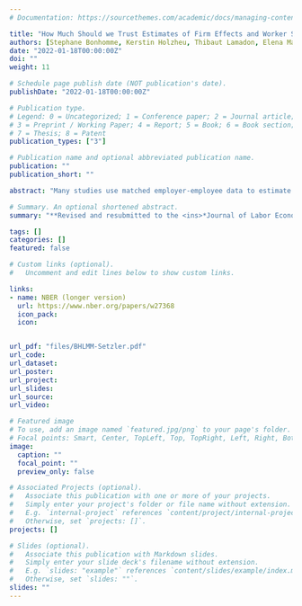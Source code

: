 ```yaml
---
# Documentation: https://sourcethemes.com/academic/docs/managing-content/

title: "How Much Should we Trust Estimates of Firm Effects and Worker Sorting?"
authors: [Stephane Bonhomme, Kerstin Holzheu, Thibaut Lamadon, Elena Manresa, Magne Mogstad, admin]
date: "2022-01-18T00:00:00Z"
doi: ""
weight: 11

# Schedule page publish date (NOT publication's date).
publishDate: "2022-01-18T00:00:00Z"

# Publication type.
# Legend: 0 = Uncategorized; 1 = Conference paper; 2 = Journal article;
# 3 = Preprint / Working Paper; 4 = Report; 5 = Book; 6 = Book section;
# 7 = Thesis; 8 = Patent
publication_types: ["3"]

# Publication name and optional abbreviated publication name.
publication: ""
publication_short: ""

abstract: "Many studies use matched employer-employee data to estimate a statistical model of earnings determination where log-earnings are expressed as the sum of worker effects, firm effects, covariates, and idiosyncratic error terms. Estimates based on this model have produced two influential yet controversial conclusions. First, firm effects typically explain around 20% of the variance of log-earnings, pointing to the importance of firm-specific wage-setting for earnings inequality. Second, the correlation between firm and worker effects is often small and sometimes negative, indicating little if any sorting of high-wage workers to high-paying firms. The objective of this paper is to assess the sensitivity of these conclusions to the biases that arise because of limited mobility of workers across firms. We use employer-employee data from the U.S. and several European countries while taking advantage of both fixed-effects and random-effects methods for bias correction. We find that limited mobility bias is severe and that bias correction is important. Once one corrects for limited mobility bias, firm effects matter less for earnings inequality and worker sorting becomes always positive and typically strong."

# Summary. An optional shortened abstract.
summary: "**Revised and resubmitted to the <ins>*Journal of Labor Economics*</ins> in January 2022**"

tags: []
categories: []
featured: false

# Custom links (optional).
#   Uncomment and edit lines below to show custom links.

links:
- name: NBER (longer version)
  url: https://www.nber.org/papers/w27368
  icon_pack:
  icon:


url_pdf: "files/BHLMM-Setzler.pdf"
url_code:
url_dataset:
url_poster:
url_project:
url_slides:
url_source:
url_video:

# Featured image
# To use, add an image named `featured.jpg/png` to your page's folder. 
# Focal points: Smart, Center, TopLeft, Top, TopRight, Left, Right, BottomLeft, Bottom, BottomRight.
image:
  caption: ""
  focal_point: ""
  preview_only: false

# Associated Projects (optional).
#   Associate this publication with one or more of your projects.
#   Simply enter your project's folder or file name without extension.
#   E.g. `internal-project` references `content/project/internal-project/index.md`.
#   Otherwise, set `projects: []`.
projects: []

# Slides (optional).
#   Associate this publication with Markdown slides.
#   Simply enter your slide deck's filename without extension.
#   E.g. `slides: "example"` references `content/slides/example/index.md`.
#   Otherwise, set `slides: ""`.
slides: ""
---
```


